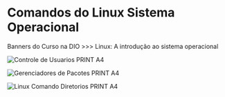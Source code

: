 # Comandos do Linux Sistema Operacional

Banners do Curso na DIO >>> Linux: A introdução ao sistema operacional 

![Controle de Usuarios PRINT A4](https://user-images.githubusercontent.com/93165498/142730188-e78ca0cc-12be-4a29-866e-85994ecbde57.jpg) 

![Gerenciadores de Pacotes PRINT A4](https://user-images.githubusercontent.com/93165498/142730192-f0195499-09bc-4a88-8f42-5d0c69f732b3.jpg) 

![Linux Comando Diretorios PRINT A4](https://user-images.githubusercontent.com/93165498/142730198-6c61d31c-9618-4955-8f89-a7eeb385df6f.jpg) 
